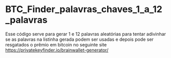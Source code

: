 # BTC_Finder_palavras_chaves_1_a_12_palavras
Esse código serve para gerar 1 e 12 palavras aleatórias para tentar adivinhar se as palavras na listinha gerada podem ser usadas e depois pode ser resgatados o prêmio em bitcoin no seguinte site https://privatekeyfinder.io/brainwallet-generator/ 
